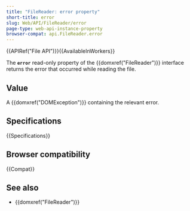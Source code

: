 ```yaml
---
title: "FileReader: error property"
short-title: error
slug: Web/API/FileReader/error
page-type: web-api-instance-property
browser-compat: api.FileReader.error
---
```


{{APIRef("File API")}}{{AvailableInWorkers}}

The **`error`** read-only property of the {{domxref("FileReader")}} interface returns the
error that occurred while reading the file.

## Value

A {{domxref("DOMException")}} containing the relevant error.

## Specifications

{{Specifications}}

## Browser compatibility

{{Compat}}

## See also

- {{domxref("FileReader")}}
